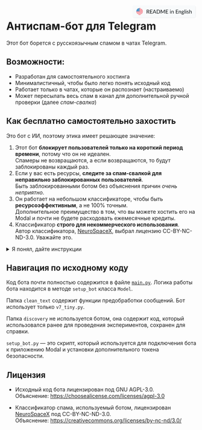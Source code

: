 <a href="./README.md">
   <img align="right" alt="README in English" src="./.github/readme-assets/readme-in-english.svg" height="36" /></a>
   
# Антиспам-бот для Telegram

Этот бот борется с русскоязычным спамом в чатах Telegram.

## Возможности:

- Разработан для самостоятельного хостинга
- Минималистичный, чтобы было легко понять исходный код
- Работает только в чатах, которые он распознает (настраиваемо)
- Может пересылать весь спам в канал для дополнительной ручной проверки (далее _спам-свалка_)

## Как бесплатно самостоятельно захостить

Это бот с ИИ, поэтому этика имеет решающее значение:

1. Этот бот **блокирует пользователей только на короткий период времени**, потому что он не идеален.  
   Спамеры не возвращаются, а если возвращаются, то будут заблокированы каждый раз.
2. Если у вас есть ресурсы, **следите за спам-свалкой для неправильно заблокированных пользователей**.  
   Быть заблокированными ботом без объяснения причин _очень неприятно_.
3. Он работает на небольшом классификаторе, чтобы быть **ресурсоэффективным**, а не 100% точным.  
   Дополнительное преимущество в том, что вы можете хостить его на Modal и почти не будете расходовать ежемесячные кредиты.
4. Классификатор **строго для некоммерческого использования**.  
   Автор классификатора, [NeuroSpaceX](https://huggingface.co/NeuroSpaceX), выбрал лицензию CC-BY-NC-ND-3.0. Уважайте это.

<details><summary>Я понял, дайте инструкции</summary>

&nbsp;  
Вам понадобится установленный [uv](https://github.com/astral-sh/uv).

1. Склонируйте этот проект
2. Запустите `uv sync` для установки зависимостей
3. Переименуйте файл `.env.sample` в `.env`
4. Создайте аккаунт на [modal.com](https://modal.com); там будет хоститься бот
   1. Запустите в терминале `uv run modal setup` для входа в Modal
5. Скачайте архив `classifier.zip` с [последнего релиза на GitHub](https://github.com/illright/telegram-antispam/releases/latest) (ищите раздел "Assets") и распакуйте его в эту папку
6. Создайте Telegram-бота с помощью [@BotFather](https://t.me/BotFather)
   1. Скопируйте токен бота в `TELEGRAM_BOT_TOKEN` в файле `.env`, удалив оттуда токен-пример
7. [Создайте длинный пароль](https://bitwarden.com/password-generator/#password-generator) (50 символов) и скопируйте его в `EXTRA_SECURITY_TOKEN` в файле `.env`, удалив оттуда значение-пример.
8. Создайте секрет на Modal с помощью этих команд:
   1. `source .env` для загрузки переменных окружения в ваш шелл
   2. `uv run modal secret create antispam-telegram-bot-token EXTRA_SECURITY_TOKEN=$EXTRA_SECURITY_TOKEN TELEGRAM_BOT_TOKEN=$TELEGRAM_BOT_TOKEN`
9. Создайте канал, куда бот сможет пересылать спам для ручной проверки. Пригласите вашего Telegram-бота как участника (необязательно, но рекомендуется).
10. Перейдите в `main.py` и найдите `allowed_chats`. Замените пример чата на свой. См. описания параметров в классе `ChatSettings`. Все параметры необязательны.
11. Запустите `uv run modal deploy main` для развертывания бота на Modal
    1. Он выведет веб-эндпоинт:
       ```
       ├── 🔨 Created web endpoint for Model.process_update => https://something-something.modal.run
       ```
       Скопируйте `https://something-something.modal.run` в `WEBHOOK_URL` в файле `.env`, удалив пример значения
12. Запустите `uv run setup_bot.py` для подключения бота к вашему приложению Modal и установки дополнительного токена безопасности
13. Пригласите бота в ваш чат. Готово!

</details>

## Навигация по исходному коду

Код бота почти полностью содержится в файле [`main.py`](./main.py). Логика работы бота находится в методе `setup_bot` класса `Model`.

Папка `clean_text` содержит функции предобработки сообщений. Бот использует только `v7_tiny.py`.

Папка `discovery` не используется ботом, она содержит код, который использовался ранее для проведения экспериментов, сохранен для справки.

`setup_bot.py` — это скрипт, который используется для подключения бота к приложению Modal и установки дополнительного токена безопасности.

## Лицензия

- Исходный код бота лицензирован под GNU AGPL-3.0.  
  Объяснение: https://choosealicense.com/licenses/agpl-3.0

- Классификатор спама, используемый ботом, лицензирован [NeuroSpaceX](https://huggingface.co/NeuroSpaceX) под CC-BY-NC-ND-3.0.  
  Объяснение: https://creativecommons.org/licenses/by-nc-nd/3.0/
